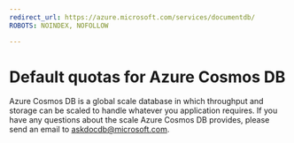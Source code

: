 ```yaml
---
redirect_url: https://azure.microsoft.com/services/documentdb/
ROBOTS: NOINDEX, NOFOLLOW

---
```

# Default quotas for Azure Cosmos DB

Azure Cosmos DB is a global scale database in which throughput and storage can be scaled to handle whatever you application requires. If you have any questions about the scale Azure Cosmos DB provides, please send an email to askdocdb@microsoft.com.
